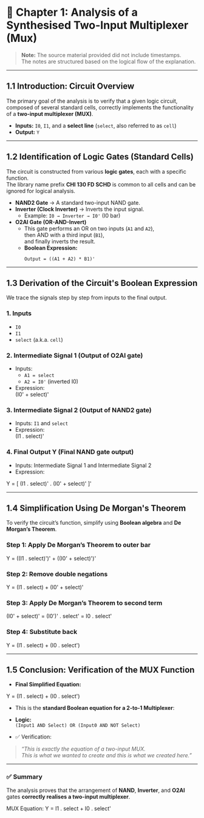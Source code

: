 # 📘 Chapter 1: Analysis of a Synthesised Two-Input Multiplexer (Mux)

> **Note:** The source material provided did not include timestamps.  
> The notes are structured based on the logical flow of the explanation.

---

## 1.1 Introduction: Circuit Overview
The primary goal of the analysis is to verify that a given logic circuit, composed of several standard cells, correctly implements the functionality of a **two-input multiplexer (MUX)**.  

- **Inputs:** `I0`, `I1`, and a **select line** (`select`, also referred to as `cell`)  
- **Output:** `Y`

---

## 1.2 Identification of Logic Gates (Standard Cells)
The circuit is constructed from various **logic gates**, each with a specific function.  
The library name prefix **CHI 130 FD SCHD** is common to all cells and can be ignored for logical analysis.

- **NAND2 Gate** → A standard two-input NAND gate.  
- **Inverter (Clock Inverter)** → Inverts the input signal.  
  - Example: `I0 → Inverter → I0'` (I0 bar)  
- **O2AI Gate (OR-AND-Invert)**  
  - This gate performs an OR on two inputs (`A1` and `A2`),  
    then AND with a third input (`B1`),  
    and finally inverts the result.  
  - **Boolean Expression:**  
    ```
    Output = ((A1 + A2) * B1)'
    ```

---

## 1.3 Derivation of the Circuit's Boolean Expression
We trace the signals step by step from inputs to the final output.

### 1. Inputs
- `I0`  
- `I1`  
- `select` (a.k.a. `cell`)  

### 2. Intermediate Signal 1 (Output of O2AI gate)
- Inputs:  
  - `A1 = select`  
  - `A2 = I0'` (inverted I0)  
- Expression:  
(I0' + select)'


### 3. Intermediate Signal 2 (Output of NAND2 gate)
- Inputs: `I1` and `select`  
- Expression:  
(I1 . select)'


### 4. Final Output Y (Final NAND gate output)
- Inputs: Intermediate Signal 1 and Intermediate Signal 2  
- Expression:  

Y = [ (I1 . select)' . (I0' + select)' ]'


---

## 1.4 Simplification Using De Morgan's Theorem
To verify the circuit’s function, simplify using **Boolean algebra** and **De Morgan’s Theorem**.

### Step 1: Apply De Morgan’s Theorem to outer bar
Y = ((I1 . select)')' + ((I0' + select)')'


### Step 2: Remove double negations

Y = (I1 . select) + (I0' + select)'


### Step 3: Apply De Morgan’s Theorem to second term

(I0' + select)' = (I0')' . select' = I0 . select'


### Step 4: Substitute back

Y = (I1 . select) + (I0 . select')


---

## 1.5 Conclusion: Verification of the MUX Function
- **Final Simplified Equation:**

Y = (I1 . select) + (I0 . select')


- This is the **standard Boolean equation for a 2-to-1 Multiplexer**:
- **Logic:**  
  `(Input1 AND Select) OR (Input0 AND NOT Select)`

- ✅ Verification:  
> *“This is exactly the equation of a two-input MUX.  
This is what we wanted to create and this is what we created here.”*

---

### ✅ Summary
The analysis proves that the arrangement of **NAND**, **Inverter**, and **O2AI** gates **correctly realises a two-input multiplexer**.

MUX Equation: Y = I1 . select + I0 . select'